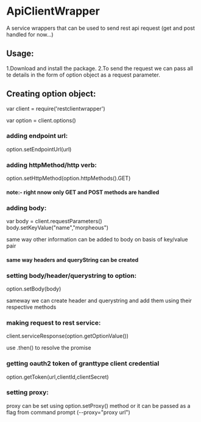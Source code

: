 # ApiClientWrapper
A service wrappers that can be used to send rest api request (get and post handled for now...)

## Usage:
1.Download and install the package.
2.To send the request we can pass all te details in the form of option object as a request parameter.

## Creating option object:
var client = require('restclientwrapper')

var option = client.options()
### adding endpoint url:
option.setEndpointUrl(url)

### adding httpMethod/http verb:
option.setHttpMethod(option.httpMethods().GET)
#### note:- right nnow only GET and POST methods are handled

### adding body:
var body = client.requestParameters()
body.setKeyValue("name","morpheous")

same way other information can be added to body on basis of key/value pair

#### same way headers and queryString can be created

### setting body/header/querystring to option:
option.setBody(body)

sameway we can create header and querystring and add them using their respective methods

### making request to rest service:

client.serviceResponse(option.getOptionValue())

use .then() to resolve the promise 

### getting oauth2 token of granttype client credential

option.getToken(url,clientId,clientSecret)

### setting proxy:
proxy can be set using option.setProxy() method or it can be passed as a flag from command prompt (--proxy="proxy url")
